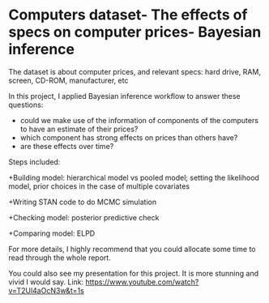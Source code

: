 # Computers dataset- The effects of specs on computer prices- Bayesian inference

The dataset is about computer prices, and relevant specs: hard drive, RAM, screen, CD-ROM, manufacturer, etc

In this project, I applied Bayesian inference workflow to answer these questions:
+ could we make use of the information of components of the computers to have an estimate of their prices?
+ which component has strong effects on prices than others have?
+ are these effects over time?


Steps included: 

+Building model: hierarchical model vs pooled model; setting the likelihood model,  prior choices in the case of multiple covariates

+Writing STAN code to do MCMC simulation

+Checking model: posterior predictive check

+Comparing model: ELPD


For more details, I highly recommend that you could allocate some time to read through the whole report.


You could also see my presentation for this project. It is more stunning and vivid I would say. 
Link: https://www.youtube.com/watch?v=T2Ul4aOcN3w&t=1s

 

